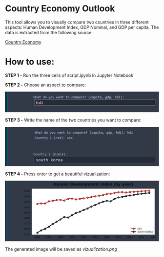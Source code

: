 # Country Economy Outlook

This tool allows you to visually compare two countries in three different aspects: Human Development Index, GDP Nominal, and GDP per capita. The data is extracted from the following source:

[Country Economy](https://countryeconomy.com/)

# How to use:

**STEP 1 -** Run the three cells of script.ipynb in Jupyter Notebook

**STEP 2 -** Choose an aspect to compare:

![q1](https://github.com/Rodrigo663/country-economic-outlook/blob/main/assets/q1.png)

**STEP 3 -** Write the name of the two countries you want to compare:

![q2](https://github.com/Rodrigo663/country-economic-outlook/blob/main/assets/q2.png)

**STEP 4 -** Press enter to get a beautiful vizualization:

![graph](https://github.com/Rodrigo663/country-economic-outlook/blob/main/assets/graph.png)

The generated image will be saved as *vizualization.png*

